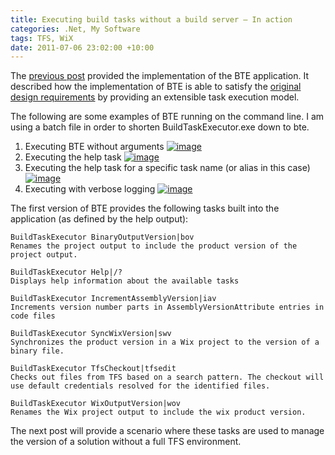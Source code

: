```yaml
---
title: Executing build tasks without a build server – In action
categories: .Net, My Software
tags: TFS, WiX
date: 2011-07-06 23:02:00 +10:00
---
```


The [previous post][0] provided the implementation of the BTE application. It described how the implementation of BTE is able to satisfy the [original design requirements][1] by providing an extensible task execution model.

The following are some examples of BTE running on the command line. I am using a batch file in order to shorten BuildTaskExecutor.exe down to bte.

<!--more-->

1. Executing BTE without arguments
[![image][3]][2]
1. Executing the help task
[![image][5]][4]
1. Executing the help task for a specific task name (or alias in this case)
[![image][7]][6]
1. Executing with verbose logging
[![image][9]][8]

The first version of BTE provides the following tasks built into the application (as defined by the help output):

```text
BuildTaskExecutor BinaryOutputVersion|bov
Renames the project output to include the product version of the project output.

BuildTaskExecutor Help|/?
Displays help information about the available tasks

BuildTaskExecutor IncrementAssemblyVersion|iav
Increments version number parts in AssemblyVersionAttribute entries in code files

BuildTaskExecutor SyncWixVersion|swv
Synchronizes the product version in a Wix project to the version of a binary file.

BuildTaskExecutor TfsCheckout|tfsedit
Checks out files from TFS based on a search pattern. The checkout will use default credentials resolved for the identified files.

BuildTaskExecutor WixOutputVersion|wov
Renames the Wix project output to include the wix product version.
```

The next post will provide a scenario where these tasks are used to manage the version of a solution without a full TFS environment.

[0]: /2011/07/03/Executing-build-tasks-without-a-build-server-%E2%80%93-Implementation/
[1]: /2011/07/01/Executing-build-tasks-without-a-build-server-%E2%80%93-Design/
[2]: /files/image%5B8%5D.png
[3]: /files/image%5B8%5D_thumb.png
[4]: /files/image%5B11%5D.png
[5]: /files/image%5B11%5D_thumb.png
[6]: /files/image%5B14%5D.png
[7]: /files/image%5B14%5D_thumb.png
[8]: /files/image%5B17%5D.png
[9]: /files/image%5B17%5D_thumb.png
